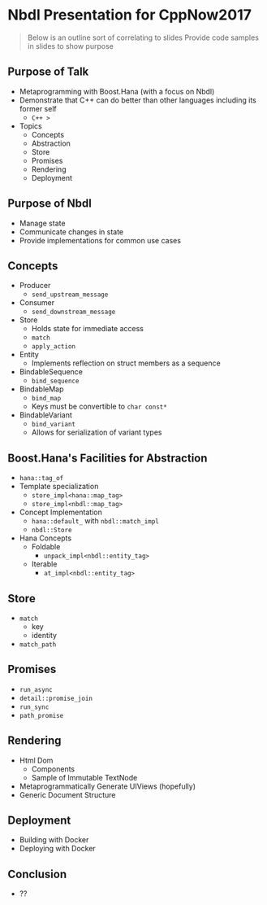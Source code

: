 # Nbdl Presentation for CppNow2017

> Below is an outline sort of correlating to slides
> Provide code samples in slides to show purpose


## Purpose of Talk

  - Metaprogramming with Boost.Hana (with a focus on Nbdl)
  - Demonstrate that C++ can do better than other languages including its former self
    - `C++ >`
  - Topics
    - Concepts
    - Abstraction
    - Store
    - Promises
    - Rendering
    - Deployment

## Purpose of Nbdl

  - Manage state
  - Communicate changes in state
  - Provide implementations for common use cases 

## Concepts

  - Producer
    - `send_upstream_message`
  - Consumer
    - `send_downstream_message`
  - Store
    - Holds state for immediate access
    - `match`
    - `apply_action`
  - Entity
    - Implements reflection on struct members as a sequence
  - BindableSequence
    - `bind_sequence`
  - BindableMap
    - `bind_map`
    - Keys must be convertible to `char const*` 
  - BindableVariant
    - `bind_variant`
    - Allows for serialization of variant types

## Boost.Hana's Facilities for Abstraction
  
  - `hana::tag_of`
  - Template specialization
    - `store_impl<hana::map_tag>`
    - `store_impl<nbdl::map_tag>`
  - Concept Implementation
    - `hana::default_` with `nbdl::match_impl`
    - `nbdl::Store`
  - Hana Concepts
    - Foldable
      - `unpack_impl<nbdl::entity_tag>`
    - Iterable
      - `at_impl<nbdl::entity_tag>`

## Store

  - `match`
    - key
    - identity
  - `match_path`

## Promises

  - `run_async`
  - `detail::promise_join`
  - `run_sync`
  - `path_promise`

## Rendering
  - Html Dom
    - Components
    - Sample of Immutable TextNode
  - Metaprogrammatically Generate UIViews (hopefully)
  - Generic Document Structure

## Deployment
  - Building with Docker
  - Deploying with Docker

## Conclusion
  - ??
